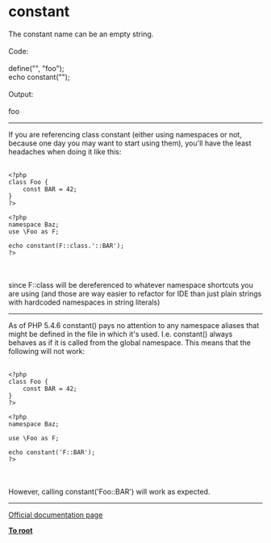 # constant



The constant name can be an empty string.<br><br>Code:<br><br>define("", "foo");<br>echo constant("");<br><br>Output:<br><br>foo  

---

If you are referencing class constant (either using namespaces or not, because one day you may want to start using them), you&apos;ll have the least headaches when doing it like this:<br><br>

```
<?php
class Foo {
    const BAR = 42;
}
?>
```



```
<?php
namespace Baz;
use \Foo as F;

echo constant(F::class.'::BAR');
?>
```
<br><br>since F::class will be dereferenced to whatever namespace shortcuts you are using (and those are way easier to refactor for IDE than just plain strings with hardcoded namespaces in string literals)  

---

As of PHP 5.4.6 constant() pays no attention to any namespace aliases that might be defined in the file in which it&apos;s used. I.e. constant() always behaves as if it is called from the global namespace. This means that the following will not work:<br><br>

```
<?php
class Foo {
    const BAR = 42;
}
?>
```




```
<?php
namespace Baz;

use \Foo as F;

echo constant('F::BAR');
?>
```
<br><br>However, calling constant(&apos;Foo::BAR&apos;) will work as expected.  

---

[Official documentation page](https://www.php.net/manual/en/function.constant.php)

**[To root](/README.md)**